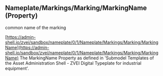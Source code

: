 ## Nameplate/Markings/Marking/MarkingName (Property)
common name of the marking

[https://admin-shell.io/zvei/sandbox/nameplate/0/1/Nameplate/Markings/Marking/MarkingName](https://admin-shell.io/sandbox/zvei/nameplate/0/1/Nameplate/Markings/Marking/MarkingName) The MarkingName Property as defined in 'Submodel Templates of the Asset Administration Shell - ZVEI Digital Typeplate for industrial equipment'.
